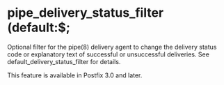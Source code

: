 # pipe_delivery_status_filter (default:$; 

 Optional filter for the pipe(8) delivery agent to change the
delivery status code or explanatory text of successful or unsuccessful
deliveries.  See default_delivery_status_filter for details.  

 This feature is available in Postfix 3.0 and later. 


